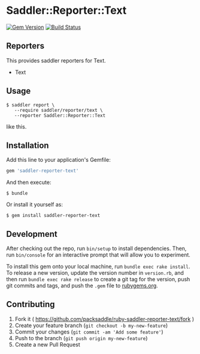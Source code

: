 # Saddler::Reporter::Text

[![Gem Version](http://img.shields.io/gem/v/saddler-reporter-text.svg?style=flat)](http://badge.fury.io/rb/saddler-reporter-text)
[![Build Status](http://img.shields.io/travis/packsaddle/ruby-saddler-reporter-text/master.svg?style=flat)](https://travis-ci.org/packsaddle/ruby-saddler-reporter-text)


## Reporters

This provides saddler reporters for Text.

* Text


## Usage

```
$ saddler report \
   --require saddler/reporter/text \
   --reporter Saddler::Reporter::Text
```

like this.


## Installation

Add this line to your application's Gemfile:

```ruby
gem 'saddler-reporter-text'
```

And then execute:

    $ bundle

Or install it yourself as:

    $ gem install saddler-reporter-text


## Development

After checking out the repo, run `bin/setup` to install dependencies. Then, run `bin/console` for an interactive prompt that will allow you to experiment.

To install this gem onto your local machine, run `bundle exec rake install`. To release a new version, update the version number in `version.rb`, and then run `bundle exec rake release` to create a git tag for the version, push git commits and tags, and push the `.gem` file to [rubygems.org](https://rubygems.org).


## Contributing

1. Fork it ( https://github.com/packsaddle/ruby-saddler-reporter-text/fork )
2. Create your feature branch (`git checkout -b my-new-feature`)
3. Commit your changes (`git commit -am 'Add some feature'`)
4. Push to the branch (`git push origin my-new-feature`)
5. Create a new Pull Request
